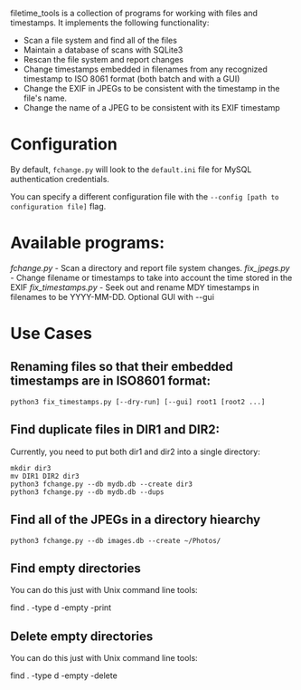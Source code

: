 filetime_tools is a collection of programs for working with files and timestamps. It implements the following functionality:

* Scan a file system and find all of the files
* Maintain a database of scans with SQLite3
* Rescan the file system and report changes
* Change timestamps embedded in filenames from any recognized timestamp to ISO 8061 format (both batch and with a GUI)
* Change the EXIF in JPEGs to be consistent with the timestamp in the file's name.
* Change the name of a JPEG to be consistent with its EXIF timestamp

# Configuration
By default, `fchange.py` will look to the `default.ini` file for MySQL authentication credentials.

You can specify a different configuration file with the `--config [path to configuration file]` flag.

# Available programs:

_fchange.py_ - Scan a directory and report file system changes.
_fix_jpegs.py_ - Change filename or timestamps to take into account the time stored in the EXIF
_fix_timestamps.py_ - Seek out and rename MDY timestamps in filenames to be YYYY-MM-DD. Optional GUI with --gui

# Use Cases

## Renaming files so that their embedded timestamps are in ISO8601 format:

    python3 fix_timestamps.py [--dry-run] [--gui] root1 [root2 ...]

## Find duplicate files in DIR1 and DIR2:
Currently, you need to put both dir1 and dir2 into a single directory:

    mkdir dir3
    mv DIR1 DIR2 dir3
    python3 fchange.py --db mydb.db --create dir3
    python3 fchange.py --db mydb.db --dups

## Find all of the JPEGs in a directory hiearchy

    python3 fchange.py --db images.db --create ~/Photos/         

## Find empty directories
You can do this just with Unix command line tools:

   find . -type d -empty -print

## Delete empty directories
You can do this just with Unix command line tools:

   find . -type d -empty -delete
